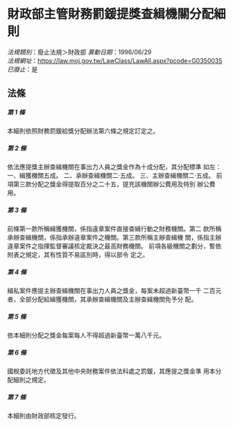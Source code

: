 # 財政部主管財務罰鍰提獎查緝機關分配細則

*法規類別*：廢止法規＞財政部
*異動日期*：1996/06/29  
*法規網址*：https://law.moj.gov.tw/LawClass/LawAll.aspx?pcode=G0350035
*已廢止*：是


## 法條
##### 第 1 條
本細則依照財務罰鍰給獎分配辦法第六條之規定訂定之。

##### 第 2 條
依法應提獎主辦查緝機關在事出力人員之獎金作為十成分配，其分配標準
如左：
一、緝獲機關五成。
二、承辦查緝機關二‧五成。
三、主辦查緝機關二‧五成。
前項第三款分配之獎金得提取百分之二十五，提充該機關辦公費用及特別
辦公費用。


##### 第 3 條
前條第一款所稱緝獲機關，係指違章案件直接查緝行動之財務機關。第二
款所稱承辦查緝機關，係指承辦違章案件之機關。第三款所稱主辦查緝機
關，係指主辦違章案件之指揮監督審議核定裁決之最高財務機關。
前項各級機關之劃分，暫依附表之規定，其有性質不易區別時，得以部令
定之。

##### 第 4 條
緝私案件應提主辦查緝機關在事出力人員之獎金，每案未超過新臺幣一千
二百元者，全部分配給緝獲機關，其承辦查緝機關及主辦查緝機關免予分
配。

##### 第 5 條
依本細則分配之獎金每案每人不得超過新臺幣一萬八千元。

##### 第 6 條
國稅委託地方代徵及其他中央財務案件依法科處之罰鍰，其應提之獎金準
用本分配細則之規定。

##### 第 7 條
本細則由財政部核定發行。


